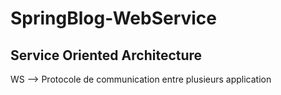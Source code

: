 # SpringBlog-WebService

## Service Oriented Architecture

WS --> Protocole de communication entre plusieurs application

